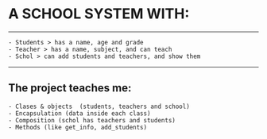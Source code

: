 # A SCHOOL SYSTEM WITH:

---
    - Students > has a name, age and grade
    - Teacher > has a name, subject, and can teach
    - Schol > can add students and teachers, and show them

---

## The project teaches me:
    - Clases & objects  (students, teachers and school)
    - Encapsulation (data inside each class)
    - Composition (schol has teachers and students)
    - Methods (like get_info, add_students)